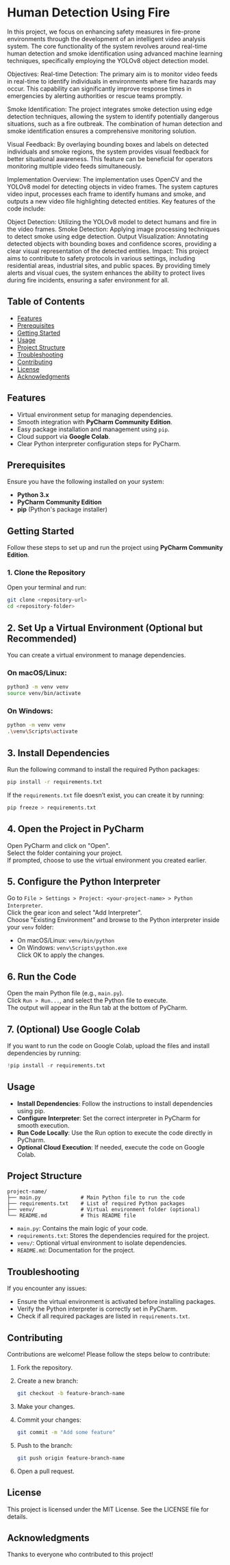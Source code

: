 # Human Detection Using Fire

In this project, we focus on enhancing safety measures in fire-prone environments through the development of an intelligent video analysis system. The core functionality of the system revolves around real-time human detection and smoke identification using advanced machine learning techniques, specifically employing the YOLOv8 object detection model.

Objectives:
Real-time Detection: The primary aim is to monitor video feeds in real-time to identify individuals in environments where fire hazards may occur. This capability can significantly improve response times in emergencies by alerting authorities or rescue teams promptly.

Smoke Identification: The project integrates smoke detection using edge detection techniques, allowing the system to identify potentially dangerous situations, such as a fire outbreak. The combination of human detection and smoke identification ensures a comprehensive monitoring solution.

Visual Feedback: By overlaying bounding boxes and labels on detected individuals and smoke regions, the system provides visual feedback for better situational awareness. This feature can be beneficial for operators monitoring multiple video feeds simultaneously.

Implementation Overview:
The implementation uses OpenCV and the YOLOv8 model for detecting objects in video frames. The system captures video input, processes each frame to identify humans and smoke, and outputs a new video file highlighting detected entities. Key features of the code include:

Object Detection: Utilizing the YOLOv8 model to detect humans and fire in the video frames.
Smoke Detection: Applying image processing techniques to detect smoke using edge detection.
Output Visualization: Annotating detected objects with bounding boxes and confidence scores, providing a clear visual representation of the detected entities.
Impact:
This project aims to contribute to safety protocols in various settings, including residential areas, industrial sites, and public spaces. By providing timely alerts and visual cues, the system enhances the ability to protect lives during fire incidents, ensuring a safer environment for all.

## Table of Contents

- [Features](#features)
- [Prerequisites](#prerequisites)
- [Getting Started](#getting-started)
- [Usage](#usage)
- [Project Structure](#project-structure)
- [Troubleshooting](#troubleshooting)
- [Contributing](#contributing)
- [License](#license)
- [Acknowledgments](#acknowledgments)

## Features

- Virtual environment setup for managing dependencies.
- Smooth integration with **PyCharm Community Edition**.
- Easy package installation and management using `pip`.
- Cloud support via **Google Colab**.
- Clear Python interpreter configuration steps for PyCharm.

## Prerequisites

Ensure you have the following installed on your system:

- **Python 3.x**  
- **PyCharm Community Edition**  
- **pip** (Python's package installer)

## Getting Started

Follow these steps to set up and run the project using **PyCharm Community Edition**.

### 1. Clone the Repository

Open your terminal and run:

```bash
git clone <repository-url>
cd <repository-folder>
```
## 2. Set Up a Virtual Environment (Optional but Recommended)

You can create a virtual environment to manage dependencies.

### On macOS/Linux:
```bash
python3 -m venv venv
source venv/bin/activate
```

### On Windows:
```bash
python -m venv venv
.\venv\Scripts\activate
```
## 3. Install Dependencies

Run the following command to install the required Python packages:

```bash
pip install -r requirements.txt
```

If the `requirements.txt` file doesn’t exist, you can create it by running:

```bash
pip freeze > requirements.txt
```

## 4. Open the Project in PyCharm

Open PyCharm and click on "Open".  
Select the folder containing your project.  
If prompted, choose to use the virtual environment you created earlier.

## 5. Configure the Python Interpreter

Go to `File > Settings > Project: <your-project-name> > Python Interpreter`.  
Click the gear icon and select "Add Interpreter".  
Choose "Existing Environment" and browse to the Python interpreter inside your `venv` folder:  
- On macOS/Linux: `venv/bin/python`  
- On Windows: `venv\Scripts\python.exe`  
Click OK to apply the changes.

## 6. Run the Code

Open the main Python file (e.g., `main.py`).  
Click `Run > Run...`, and select the Python file to execute.  
The output will appear in the Run tab at the bottom of PyCharm.

## 7. (Optional) Use Google Colab

If you want to run the code on Google Colab, upload the files and install dependencies by running:

```python
!pip install -r requirements.txt
```

## Usage

- **Install Dependencies**: Follow the instructions to install dependencies using pip.  
- **Configure Interpreter**: Set the correct interpreter in PyCharm for smooth execution.  
- **Run Code Locally**: Use the Run option to execute the code directly in PyCharm.  
- **Optional Cloud Execution**: If needed, execute the code on Google Colab.

## Project Structure

```
project-name/
├── main.py             # Main Python file to run the code
├── requirements.txt    # List of required Python packages
├── venv/               # Virtual environment folder (optional)
└── README.md           # This README file
```

- `main.py`: Contains the main logic of your code.  
- `requirements.txt`: Stores the dependencies required for the project.  
- `venv/`: Optional virtual environment to isolate dependencies.  
- `README.md`: Documentation for the project.  

## Troubleshooting

If you encounter any issues:

- Ensure the virtual environment is activated before installing packages.  
- Verify the Python interpreter is correctly set in PyCharm.  
- Check if all required packages are listed in `requirements.txt`.

## Contributing

Contributions are welcome! Please follow the steps below to contribute:

1. Fork the repository.
2. Create a new branch:

    ```bash
    git checkout -b feature-branch-name
    ```

3. Make your changes.
4. Commit your changes:

    ```bash
    git commit -m "Add some feature"
    ```

5. Push to the branch:

    ```bash
    git push origin feature-branch-name
    ```

6. Open a pull request.

## License

This project is licensed under the MIT License. See the LICENSE file for details.

## Acknowledgments

Thanks to everyone who contributed to this project!

